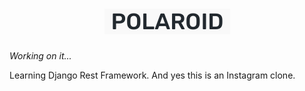 <h1 align="center">
  <img src="/static-dev/brand/logo.png" alt="Polaroid" />
</h1>


_Working on it..._

Learning Django Rest Framework. And yes this is an Instagram clone.

